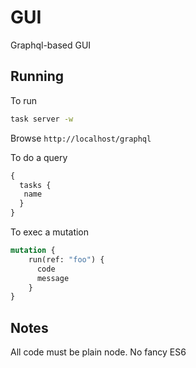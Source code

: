 # GUI

Graphql-based GUI

## Running

To run

```sh
task server -w
```

Browse `http://localhost/graphql`

To do a query

```graphql
{
  tasks {
   name
  }
}
```

To exec a mutation

```graphql
mutation {
    run(ref: "foo") {
      code
      message
    }
}
```

## Notes

All code must be plain node. No fancy ES6


